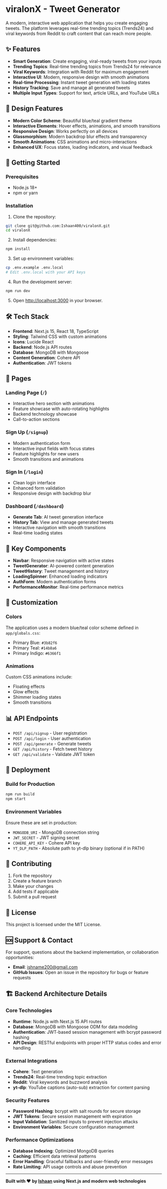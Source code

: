# viralonX - Tweet Generator

A modern, interactive web application that helps you create engaging tweets. The platform leverages real-time trending topics (Trends24) and viral keywords from Reddit to craft content that can reach more people.

## ✨ Features

- **Smart Generation**: Create engaging, viral-ready tweets from your inputs
- **Trending Topics**: Real-time trending topics from Trends24 for relevance
- **Viral Keywords**: Integration with Reddit for maximum engagement
- **Interactive UI**: Modern, responsive design with smooth animations
- **Real-time Processing**: Instant tweet generation with loading states
- **History Tracking**: Save and manage all generated tweets
- **Multiple Input Types**: Support for text, article URLs, and YouTube URLs

## 🎨 Design Features

- **Modern Color Scheme**: Beautiful blue/teal gradient theme
- **Interactive Elements**: Hover effects, animations, and smooth transitions
- **Responsive Design**: Works perfectly on all devices
- **Glassmorphism**: Modern backdrop blur effects and transparency
- **Smooth Animations**: CSS animations and micro-interactions
- **Enhanced UX**: Focus states, loading indicators, and visual feedback

## 🚀 Getting Started

### Prerequisites

- Node.js 18+ 
- npm or yarn

### Installation

1. Clone the repository:
```bash
git clone git@github.com:Ishaan400/viralonX.git
cd viralonX
```

2. Install dependencies:
```bash
npm install
```

3. Set up environment variables:
```bash
cp .env.example .env.local
# Edit .env.local with your API keys
```

4. Run the development server:
```bash
npm run dev
```

5. Open [http://localhost:3000](http://localhost:3000) in your browser.

## 🛠️ Tech Stack

- **Frontend**: Next.js 15, React 18, TypeScript
- **Styling**: Tailwind CSS with custom animations
- **Icons**: Lucide React
- **Backend**: Node.js API routes
- **Database**: MongoDB with Mongoose
- **Content Generation**: Cohere API
- **Authentication**: JWT tokens

## 📱 Pages

### Landing Page (`/`)
- Interactive hero section with animations
- Feature showcase with auto-rotating highlights
- Backend technology showcase
- Call-to-action sections

### Sign Up (`/signup`)
- Modern authentication form
- Interactive input fields with focus states
- Feature highlights for new users
- Smooth transitions and animations

### Sign In (`/login`)
- Clean login interface
- Enhanced form validation
- Responsive design with backdrop blur

### Dashboard (`/dashboard`)
- **Generate Tab**: AI tweet generation interface
- **History Tab**: View and manage generated tweets
- Interactive navigation with smooth transitions
- Real-time loading states

## 🎯 Key Components

- **Navbar**: Responsive navigation with active states
- **TweetGenerator**: AI-powered content generation
- **TweetHistory**: Tweet management and history
- **LoadingSpinner**: Enhanced loading indicators
- **AuthForm**: Modern authentication forms
- **PerformanceMonitor**: Real-time performance metrics

## 🔧 Customization

### Colors
The application uses a modern blue/teal color scheme defined in `app/globals.css`:
- Primary Blue: `#3b82f6`
- Primary Teal: `#14b8a6`
- Primary Indigo: `#6366f1`

### Animations
Custom CSS animations include:
- Floating effects
- Glow effects
- Shimmer loading states
- Smooth transitions

## 📊 API Endpoints

- `POST /api/signup` - User registration
- `POST /api/login` - User authentication
- `POST /api/generate` - Generate tweets
- `GET /api/history` - Fetch tweet history
- `GET /api/validate` - Validate JWT token

## 🚀 Deployment

### Build for Production
```bash
npm run build
npm start
```

### Environment Variables
Ensure these are set in production:
- `MONGODB_URI` - MongoDB connection string
- `JWT_SECRET` - JWT signing secret
- `COHERE_API_KEY` - Cohere API key
- `YT_DLP_PATH` - Absolute path to yt-dlp binary (optional if in PATH)

## 🤝 Contributing

1. Fork the repository
2. Create a feature branch
3. Make your changes
4. Add tests if applicable
5. Submit a pull request

## 📄 License

This project is licensed under the MIT License.

## 🆘 Support & Contact

For support, questions about the backend implementation, or collaboration opportunities:

- **Email**: [ishname200@gmail.com](mailto:ishname200@gmail.com)
- **GitHub Issues**: Open an issue in the repository for bugs or feature requests

## 🏗️ Backend Architecture Details

### **Core Technologies**
- **Runtime**: Node.js with Next.js 15 API routes
- **Database**: MongoDB with Mongoose ODM for data modeling
- **Authentication**: JWT-based session management with bcrypt password hashing
- **API Design**: RESTful endpoints with proper HTTP status codes and error handling

### **External Integrations**
- **Cohere**: Text generation
- **Trends24**: Real-time trending topic extraction
- **Reddit**: Viral keywords and buzzword analysis
- **yt-dlp**: YouTube captions (auto-sub) extraction for content parsing

### **Security Features**
- **Password Hashing**: bcrypt with salt rounds for secure storage
- **JWT Tokens**: Secure session management with expiration
- **Input Validation**: Sanitized inputs to prevent injection attacks
- **Environment Variables**: Secure configuration management

### **Performance Optimizations**
- **Database Indexing**: Optimized MongoDB queries
- **Caching**: Efficient data retrieval patterns
- **Error Handling**: Graceful fallbacks and user-friendly error messages
- **Rate Limiting**: API usage controls and abuse prevention

---

**Built with ❤️ by [Ishaan](mailto:ishname200@gmail.com) using Next.js and modern web technologies**


